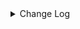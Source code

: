 <details><summary> Change Log </summary>

| Change | Commit | Version |
| --- | --- | --- |
|[Fix][Connector-JDBC] Fix JDBC driver selection for data source connections(#8986) | https://github.com/apache/seatunnel/pull/8986 | dev |
|[Fix][Connector-V2] Fix parse SqlServer JDBC Url error (#8784)|https://github.com/apache/seatunnel/commit/373d2162d3| dev |
|[Improve][Jdbc] Support upsert for opengauss (#8627)|https://github.com/apache/seatunnel/commit/56110bf392| dev |
|[Improve][Jdbc] Remove useless utils. (#8793)|https://github.com/apache/seatunnel/commit/36a7533e85| dev |
|[Improve][Jdbc] Improve catalog connection cache (#8626)|https://github.com/apache/seatunnel/commit/6205065b25| dev |
|[Fix][Connector-V2] Fix jdbc sink statement buffer wrong time to clear (#8653)|https://github.com/apache/seatunnel/commit/cf35eecdfc| dev |
|[Feature][Jdbc] Support sink ddl for dameng (#8380)|https://github.com/apache/seatunnel/commit/5ff3427428| dev |
|[Improve] restruct connector common options (#8634)|https://github.com/apache/seatunnel/commit/f3499a6eeb| dev |
|[Improve][Jdbc] Remove oracle &#x27;v$database&#x27; query (#8571)|https://github.com/apache/seatunnel/commit/3cf09f61ca| dev |
|[Fix] [Connector-V2] Postgres support for multiple primary keys (#8526)|https://github.com/apache/seatunnel/commit/04db40d973| dev |
|[Feature][JDBC source] pg support char types (#8420)|https://github.com/apache/seatunnel/commit/776ac94478|2.3.9|
|[Feature][Jdbc] Support sink ddl for postgresql (#8276)|https://github.com/apache/seatunnel/commit/353bbd21a1|2.3.9|
|[Feature][Connector-V2] Support the jdbc connector for highgo db (#8282)|https://github.com/apache/seatunnel/commit/aa381cbfb4|2.3.9|
|[Improve][Jdbc] Support nvarchar in dm (#8270)|https://github.com/apache/seatunnel/commit/2f1c54ee2e|2.3.9|
|[Improve][Connector-v2] Use regex to match filedName placeholders in jdbc sink (#8222)|https://github.com/apache/seatunnel/commit/c02d4fed36|2.3.9|
|[Improve][Connector-V2] Support read comment when jdbc dialect without catalog (#8196)|https://github.com/apache/seatunnel/commit/567cd54de5|2.3.9|
|[Improve][Connector-V2] The interface supports jdbc respects the target database field type (#8031)|https://github.com/apache/seatunnel/commit/1de056a9a4|2.3.9|
|[Improve][dist]add shade check rule (#8136)|https://github.com/apache/seatunnel/commit/51ef800016|2.3.9|
|[Improve][Jdbc] Improve ddl write validate (#8158)|https://github.com/apache/seatunnel/commit/9cdaacddd9|2.3.9|
|[Feature][Jdbc] Add Jdbc default dialect for all jdbc series database without dialect (#8132)|https://github.com/apache/seatunnel/commit/399eabcd3f|2.3.9|
|[Improve][Jdbc] Refactor ddl change (#8134)|https://github.com/apache/seatunnel/commit/e1f0a238f7|2.3.9|
|[Feature][Core] Rename `result_table_name`/`source_table_name` to `plugin_input/plugin_output` (#8072)|https://github.com/apache/seatunnel/commit/c7bbd322db|2.3.9|
|[Improve][Connector-V2] Improve schema evolution on column insert after for mysql-jdbc (#8017)|https://github.com/apache/seatunnel/commit/3fb05da365|2.3.9|
|[Feature][Core] Support cdc task ddl restore for zeta (#7463)|https://github.com/apache/seatunnel/commit/8e322281ed|2.3.9|
|[Feature][transform] transform support explode (#7928)|https://github.com/apache/seatunnel/commit/132278c06a|2.3.9|
|[Feature][Connector-v2] Support schema evolution for Oracle connector (#7908)|https://github.com/apache/seatunnel/commit/79406bcc2f|2.3.9|
|[Improve][Connector-V2] Improve jdbc merge table from path and query when type is decimal (#7917)|https://github.com/apache/seatunnel/commit/8baa012ced|2.3.9|
|[Fix][Connector-V2] Fix hana type loss of precision (#7912)|https://github.com/apache/seatunnel/commit/18dcca36cd|2.3.9|
|[Feature][Connector-V2] Jdbc DB2 support upsert SQL  (#7879)|https://github.com/apache/seatunnel/commit/139919334d|2.3.9|
|[Improve][Jdbc] Optimize index name conflicts when create table for postgresql (#7875)|https://github.com/apache/seatunnel/commit/312ee866fb|2.3.9|
|[Improve][Jdbc] Support postgresql inet type. (#7820)|https://github.com/apache/seatunnel/commit/25b68b3623|2.3.9|
|[Fix][Connector-V2]Oceanbase vector database is added as the source server (#7832)|https://github.com/apache/seatunnel/commit/258f931765|2.3.9|
|[Feature][connector-v2]Support opengauss jdbc connnector using opengauss driver. (#7622)|https://github.com/apache/seatunnel/commit/bbf643772e|2.3.9|
|[Improve][Jdbc] Support save mode for the sink of jdbc-dm (#7814)|https://github.com/apache/seatunnel/commit/b87d732c81|2.3.9|
|[Feature][Restapi] Allow metrics information to be associated to logical plan nodes (#7786)|https://github.com/apache/seatunnel/commit/6b7c53d03c|2.3.9|
|[Feature][Connector-V2] SqlServer support user-defined type (#7706)|https://github.com/apache/seatunnel/commit/fb89033273|2.3.8|
|[Hotfix][CDC] Fix ddl duplicate execution error when config multi_table_sink_replica (#7634)|https://github.com/apache/seatunnel/commit/23ab3edbbb|2.3.8|
|[Feature][Connector-Paimon] Support dynamic bucket splitting improves Paimon writing efficiency (#7335)|https://github.com/apache/seatunnel/commit/bc0326cba8|2.3.8|
|[Fix][Connector-V2] Fix jdbc test case failed (#7690)|https://github.com/apache/seatunnel/commit/4f5d27f625|2.3.8|
|[Improve][Jdbc] Jdbc truncate table should check table not database (#7654)|https://github.com/apache/seatunnel/commit/0c0eb7e41b|2.3.8|
|[Feature][Connector-V2] jdbc saphana source tablepath support view and  synonym (#7670)|https://github.com/apache/seatunnel/commit/7e0c20a488|2.3.8|
|[Fix][Connector-v2] Throw Exception in sql query for JdbcCatalog in table or db exists query (#7651)|https://github.com/apache/seatunnel/commit/70ec59ce0e|2.3.8|
|[Fix][JDBC] Fix starrocks jdbc dialect catalog conflict with starrocks connector (#7578)|https://github.com/apache/seatunnel/commit/020aab422e|2.3.8|
|[Feature] Support tidb cdc connector source #7199 (#7477)|https://github.com/apache/seatunnel/commit/87ec786bd6|2.3.8|
|[bugfix] fix oracle query table length (#7627)|https://github.com/apache/seatunnel/commit/2e002ce09b|2.3.8|
|[Hotfix][Connector-v2] Fix the NullPointerException for jdbc oracle which used the table_list (#7544)|https://github.com/apache/seatunnel/commit/555028217a|2.3.8|
|[Improve][Connector-v2] Support mysql 8.1/8.2/8.3 for jdbc (#7530)|https://github.com/apache/seatunnel/commit/657fe69b26|2.3.8|
|[Improve][Connector-v2] Release resource in closeStatements even exception occurred in executeBatch (#7533)|https://github.com/apache/seatunnel/commit/590f7d110d|2.3.8|
|[Fix][Connector-V2] Fix jdbc query sql can not get table path (#7484)|https://github.com/apache/seatunnel/commit/8e0ca8f725|2.3.8|
|[Feature][Connector-V2] Add `decimal_type_narrowing` option in jdbc (#7461)|https://github.com/apache/seatunnel/commit/696f2948fa|2.3.8|
|[Improve][Connector-V2] update vectorType (#7446)|https://github.com/apache/seatunnel/commit/1bba72385b|2.3.8|
|[Improve][API] Move catalog open to SaveModeHandler (#7439)|https://github.com/apache/seatunnel/commit/8c2c5c79a1|2.3.8|
|[FIX][E2E]Modify the OceanBase test case to the latest imageChange image (#7452)|https://github.com/apache/seatunnel/commit/6abb83deab|2.3.8|
|[Feature][Connector-V2][OceanBase] Support vector types on OceanBase (#7375)|https://github.com/apache/seatunnel/commit/a6b188d552|2.3.8|
|[Improve][Connector-V2] Remove system table limit (#7391)|https://github.com/apache/seatunnel/commit/adf888e008|2.3.8|
|[Fix] Fix oracle sample data from column error (#7340)|https://github.com/apache/seatunnel/commit/2130e0d5ad|2.3.8|
|[Improve][Connector-V2] Close all ResultSet after used (#7389)|https://github.com/apache/seatunnel/commit/853e973212|2.3.8|
|[Hotifx][Jdbc] Fix MySQL unsupport &#x27;ZEROFILL&#x27; column type (#7407)|https://github.com/apache/seatunnel/commit/7130382123|2.3.8|
|[Improvement] add starrocks jdbc dialect (#7294)|https://github.com/apache/seatunnel/commit/b5140f598e|2.3.8|
|[Hotfix][Connector] Fix jdbc compile error (#7359)|https://github.com/apache/seatunnel/commit/2769ed5029|2.3.7|
|[Fix][Connector-V2][OceanBase] Remove OceanBase catalog&#x27;s dependency on mysql driver (#7311)|https://github.com/apache/seatunnel/commit/3130ae089e|2.3.7|
|[Improve][Jdbc] Skip all index when auto create table to improve performance of write (#7288)|https://github.com/apache/seatunnel/commit/dc3c23981b|2.3.7|
|[Improve][Jdbc] Remove MysqlType references in JdbcDialect (#7333)|https://github.com/apache/seatunnel/commit/16eeb1c123|2.3.7|
|[Improve][Jdbc] Merge user config primary key when create table (#7313)|https://github.com/apache/seatunnel/commit/819c685651|2.3.7|
|[Improve][Connector-v2] Optimize the way of databases and tables are checked for existence (#7261)|https://github.com/apache/seatunnel/commit/f012b2a6f0|2.3.7|
|[Feature][Jdbc] Support hive compatibleMode add inceptor dialect (#7262)|https://github.com/apache/seatunnel/commit/31e59cdf82|2.3.6|
|[Improve][Connector-v2] Optimize the count table rows for jdbc-oracle and oracle-cdc (#7248)|https://github.com/apache/seatunnel/commit/0d08b20061|2.3.6|
|[Feature][Core] Support using upstream table placeholders in sink options and auto replacement (#7131)|https://github.com/apache/seatunnel/commit/c4ca74122c|2.3.6|
|[Fix] Fix Hana type converter decimal scale is 0 convert to int error (#7167)|https://github.com/apache/seatunnel/commit/6e33a97c86|2.3.6|
|[Improve][Jdbc] Support write unicode text into sqlserver (#7159)|https://github.com/apache/seatunnel/commit/e44e8b93bc|2.3.6|
|[Improve][Jdbc] Remove user info in catalog-table options (#7178)|https://github.com/apache/seatunnel/commit/4e001be25c|2.3.6|
|[Improve][connector-v2-jdbc-mysql] Add support for MySQL 8.4 (#7151)|https://github.com/apache/seatunnel/commit/dbdbdf015b|2.3.6|
|[Feature][Connector-V2] Support jdbc hana catalog and type convertor (#6950)|https://github.com/apache/seatunnel/commit/d663398739|2.3.6|
|[Improve] Change catalog table log to debug level (#7136)|https://github.com/apache/seatunnel/commit/b111d2f843|2.3.6|
|[Improve][Connector-V2] Support schema evolution for mysql-cdc and mysql-jdbc (#6929)|https://github.com/apache/seatunnel/commit/cf91e51fc7|2.3.6|
|[connector-jdbc][bugfix] fix sqlServer create table comment special string bug (#7024)|https://github.com/apache/seatunnel/commit/403564db13|2.3.6|
|[bugfix] fix pgsql create table comment special string bug (#7022)|https://github.com/apache/seatunnel/commit/9fe844f62a|2.3.6|
|[connector-jdbc][bugfix] fix oracle create table comment special string bug (#7012)|https://github.com/apache/seatunnel/commit/a9e0f67873|2.3.6|
|[bugfix] fix mysql create table comment special string bug (#6998)|https://github.com/apache/seatunnel/commit/904e9cf785|2.3.6|
|[Improve][[Jdbc]sink sql support custom field.(#6515) (#6525)|https://github.com/apache/seatunnel/commit/ef3e61dbc4|2.3.6|
|[Feature][Jdbc] Support redshift catalog (#6992)|https://github.com/apache/seatunnel/commit/8d5cbcee74|2.3.6|
|[Improve][Connector-V2] Clean key name in catalog table (#6942)|https://github.com/apache/seatunnel/commit/a399ef48c6|2.3.6|
|[Improve][Zeta] Move SaveMode behavior to master (#6843)|https://github.com/apache/seatunnel/commit/80cf91318d|2.3.6|
|[Improve][Jdbc] Quotes the identifier for table path (#6951)|https://github.com/apache/seatunnel/commit/d70ec61f35|2.3.6|
|[Hotfix][Jdbc] Fix oracle savemode create table (#6651)|https://github.com/apache/seatunnel/commit/4b6c13e8fc|2.3.6|
|[Improve][JDBC Source] Fix Split can not be cancel (#6825)|https://github.com/apache/seatunnel/commit/ee3b7c3723|2.3.6|
|[Feature][Doris] Add Doris type converter (#6354)|https://github.com/apache/seatunnel/commit/5189991843|2.3.6|
|[Hotfix][Jdbc/CDC] Fix postgresql uuid type in jdbc read (#6684)|https://github.com/apache/seatunnel/commit/868ba4d7c7|2.3.6|
|[Improve][Connector] Add some sqlserver IDENTITY type for catalog (#6822)|https://github.com/apache/seatunnel/commit/f698396555|2.3.6|
|[Feature][Jdbc] Support the jdbc connector for InterSystems IRIS (#6797)|https://github.com/apache/seatunnel/commit/46600969bb|2.3.6|
|[Fix][MySQL]: Fix MySqlTypeConverter could not be instantiated (#6781)|https://github.com/apache/seatunnel/commit/a5609d600e|2.3.6|
|[Hotfix][Jdbc] Fix table/query columns order merge for jdbc catalog (#6771)|https://github.com/apache/seatunnel/commit/df1954d520|2.3.6|
|[Fix] Fix Oracle type converter handle negative scale in number type (#6758)|https://github.com/apache/seatunnel/commit/6d710690c5|2.3.6|
|[Improve][mysql-cdc] Support mysql 5.5 versions (#6710)|https://github.com/apache/seatunnel/commit/058f5594a3|2.3.6|
|[Improve][Jdbc] Add quote identifier for sql (#6669)|https://github.com/apache/seatunnel/commit/849d748d3d|2.3.5|
|[Improve][Jdbc] Increase tyepe converter when auto creating tables (#6617)|https://github.com/apache/seatunnel/commit/cc660206d8|2.3.5|
|[feature][connector-v2] add xugudb connector (#6561)|https://github.com/apache/seatunnel/commit/80f392afbb|2.3.5|
|[Hotfix] Fix DEFAULT TABLE problem (#6352)|https://github.com/apache/seatunnel/commit/cdb1856e84|2.3.5|
|[Improve] Improve MultiTableSinkWriter prepare commit performance (#6495)|https://github.com/apache/seatunnel/commit/2086b0e8a6|2.3.5|
|[Improve][JDBC] Optimized code style for getting jdbc field types (#6583)|https://github.com/apache/seatunnel/commit/ddca95f32c|2.3.5|
|[Improve] Add SaveMode log of process detail (#6375)|https://github.com/apache/seatunnel/commit/b0d70ce224|2.3.5|
|[Improve][Jdbc] Support custom case-sensitive config for dameng (#6510)|https://github.com/apache/seatunnel/commit/d6dcb03bf3|2.3.5|
|feat: jdbc support copy in statement. (#6443)|https://github.com/apache/seatunnel/commit/ca4a65fc00|2.3.5|
|[Improve][Jdbc] Using varchar2 datatype store string in oracle (#6392)|https://github.com/apache/seatunnel/commit/14405fa8d4|2.3.5|
|[Improve][API] Unify type system api(data &amp; type) (#5872)|https://github.com/apache/seatunnel/commit/b38c7edcc9|2.3.5|
|Fix Jdbc sink target table name error (#6269)|https://github.com/apache/seatunnel/commit/2f62235e38|2.3.4|
|[Improve][JDBC] Use PreparedStatement to sample data from column (#6242)|https://github.com/apache/seatunnel/commit/bd0e66d533|2.3.4|
|[Improve][JDBC-sink] Improve query Approximate Total Row Count of a Table (#5972)|https://github.com/apache/seatunnel/commit/8156036a2f|2.3.4|
|[Feature][JDBC、CDC] Support Short and Byte Type in spliter (#6027)|https://github.com/apache/seatunnel/commit/6f8d0a5040|2.3.4|
|[Improve] Support `int identity` type in sql server (#6186)|https://github.com/apache/seatunnel/commit/1a8da1c843|2.3.4|
|[Bugfix][JDBC、CDC] Fix Spliter Error in Case of Extensive Duplicate Data (#6026)|https://github.com/apache/seatunnel/commit/635c24e8b2|2.3.4|
| [Feature][Connector-V2][Postgres-cdc]Support for Postgres cdc (#5986)|https://github.com/apache/seatunnel/commit/97438b9402|2.3.4|
|Add date type and float type column split support (#6160)|https://github.com/apache/seatunnel/commit/b9a62e5c3f|2.3.4|
|[Improve] Extend `SupportResourceShare` to spark/flink (#5847)|https://github.com/apache/seatunnel/commit/c69da93b87|2.3.4|
|[Feature] Support `uuid` in postgres jdbc (#6185)|https://github.com/apache/seatunnel/commit/f56855098b|2.3.4|
|[Feature][Connector-V2][Oracle-cdc]Support for oracle cdc (#5196)|https://github.com/apache/seatunnel/commit/aaef22b31b|2.3.4|
|[Feature][Connector] update pgsql catalog for save mode (#6080)|https://github.com/apache/seatunnel/commit/84ce516929|2.3.4|
|[Hotfix][Jdbc] Fix dameng catalog query table sql (#6141)|https://github.com/apache/seatunnel/commit/413fa74500|2.3.4|
|[improve][catalog-postgres] Improve get column sql compatibility (#5664)|https://github.com/apache/seatunnel/commit/23ce592ad2|2.3.4|
|[Feature][Connector] update oracle catalog for save mode (#6092)|https://github.com/apache/seatunnel/commit/dfbf92769c|2.3.4|
|[Feature][Connectors-V2][Jdbc] Supports Sqlserver Niche Data Types (#6122)|https://github.com/apache/seatunnel/commit/6673f6f771|2.3.4|
|[Improve][Connector-V2][Jdbc] Shade hikari in jdbc connector (#6116)|https://github.com/apache/seatunnel/commit/dd698c95bf|2.3.4|
|[Feature][Connector] update sqlserver catalog for save mode (#6086)|https://github.com/apache/seatunnel/commit/edcaacecb1|2.3.4|
|[Feature][Connector-V2][PostgresSql] add JDBC source support string type as partition key (#6079)|https://github.com/apache/seatunnel/commit/3522eb157c|2.3.4|
|[Hotfix][Jdbc] Fix jdbc setFetchSize error (#6005)|https://github.com/apache/seatunnel/commit/d41af8a6ed|2.3.4|
|Support using multiple hadoop account (#5903)|https://github.com/apache/seatunnel/commit/d69d88d1aa|2.3.4|
|[Feature] Add unsupported datatype check for all catalog (#5890)|https://github.com/apache/seatunnel/commit/b9791285a0|2.3.4|
|[Hotfix][Split] Fix split key not support BigInteger type|https://github.com/apache/seatunnel/commit/5adf5d2b9a|2.3.4|
|[Improve] Replace SeaTunnelRowType with TableSchema in the JdbcRowConverter|https://github.com/apache/seatunnel/commit/1cc1b1b8cd|2.3.4|
|[Hotfix][Jdbc] Fix cdc updates were not filtering same primary key (#5923)|https://github.com/apache/seatunnel/commit/38d3b85814|2.3.4|
|[Improve]Change System.out.println to log output. (#5912)|https://github.com/apache/seatunnel/commit/bbedb07a9c|2.3.4|
|[Bug] Fix Hive-Jdbc use krb5 overwrite kerberosKeytabPath (#5891)|https://github.com/apache/seatunnel/commit/f0b6092c15|2.3.4|
|Reduce the time cost of getCatalogTable in jdbc (#5908)|https://github.com/apache/seatunnel/commit/51a3737578|2.3.4|
|[Improve] Improve Jdbc connector error message when datatype unsupported (#5864)|https://github.com/apache/seatunnel/commit/69f79af3a4|2.3.4|
|[Improve] Rename `getCountSql` to `getExistDataSql` (#5838)|https://github.com/apache/seatunnel/commit/2233b3a381|2.3.4|
|[Fix] Fix read from Oracle Date type value lose time (#5814)|https://github.com/apache/seatunnel/commit/2d704e36bd|2.3.4|
|[Improve][JdbcSource] Optimize catalog-table metadata merge logic (#5828)|https://github.com/apache/seatunnel/commit/7d8028a60b|2.3.4|
|[Improve][Common] Introduce new error define rule (#5793)|https://github.com/apache/seatunnel/commit/9d1b2582b2|2.3.4|
|[Feature][Hive JDBC Source] Support Hive JDBC Source Connector (#5424)|https://github.com/apache/seatunnel/commit/a64e177d06|2.3.4|
|[Improve] Remove use `SeaTunnelSink::getConsumedType` method and mark it as deprecated (#5755)|https://github.com/apache/seatunnel/commit/8de7408100|2.3.4|
|[Improve][Connector] Add field name to `DataTypeConvertor` to improve error message (#5782)|https://github.com/apache/seatunnel/commit/ab60790f0d|2.3.4|
|[Feature][Oracle] Support XMLTYPE data integration #5716 (#5723)|https://github.com/apache/seatunnel/commit/620f081adb|2.3.4|
|[Fix] Fix Postgres create table test case failed (#5778)|https://github.com/apache/seatunnel/commit/b98b6bcee3|2.3.4|
|[Improve][Jdbc] Fix database identifier (#5756)|https://github.com/apache/seatunnel/commit/dbfc8a670a|2.3.4|
|[Fix] Fix PG will not create index when using auto create table #5721|https://github.com/apache/seatunnel/commit/e5fd88dbe7|2.3.4|
|[Improve] Remove all useless `prepare`, `getProducedType` method (#5741)|https://github.com/apache/seatunnel/commit/ed94fffbb9|2.3.4|
|[feature][connector-jdbc]Add Save Mode function and Connector-JDBC (MySQL) connector has been realized (#5663)|https://github.com/apache/seatunnel/commit/eff17ccbe5|2.3.4|
|[Bug] [connector-jdbc] Nullable Column source have null data could be unexpected results. (#5560)|https://github.com/apache/seatunnel/commit/3f429e1f0a|2.3.4|
|[Improve] Add default implement for `SeaTunnelSink::setTypeInfo` (#5682)|https://github.com/apache/seatunnel/commit/86cba87450|2.3.4|
|[BUG][Connector-V2][Jdbc] support postgresql xml type  (#5724)|https://github.com/apache/seatunnel/commit/5f5d4da13f|2.3.4|
|[Improve][E2E][Jdbc] Enable IT case for Oceanbase Mysql mode (#5697)|https://github.com/apache/seatunnel/commit/879c2aa07c|2.3.4|
|[Feature][Jdbc] Support read multiple tables (#5581)|https://github.com/apache/seatunnel/commit/33fa8ff248|2.3.4|
|[Feature] Support multi-table sink (#5620)|https://github.com/apache/seatunnel/commit/81ac173189|2.3.4|
|[Improve] Remove catalog tag for config file (#5645)|https://github.com/apache/seatunnel/commit/dc509aa080|2.3.4|
|[Feature][Jdbc] Supporting more ways to configure connection parameters. (#5388)|https://github.com/apache/seatunnel/commit/d31e9478f7|2.3.4|
|[Feature][Connector-V2][Jdbc] Add OceanBase catalog (#5439)|https://github.com/apache/seatunnel/commit/cd4b7ff7d2|2.3.4|
|[BUGFIX][Catalog] oracle catalog create table repeat and oracle pg null point (#5517)|https://github.com/apache/seatunnel/commit/103da931f3|2.3.4|
|Support config column/primaryKey/constraintKey in schema (#5564)|https://github.com/apache/seatunnel/commit/eac76b4e50|2.3.4|
|[Improve] Refactor CatalogTable and add `SeaTunnelSource::getProducedCatalogTables` (#5562)|https://github.com/apache/seatunnel/commit/41173357f8|2.3.4|
|[Feature][Jdbc] Add Dameng catalog (#5451)|https://github.com/apache/seatunnel/commit/c23070919c|2.3.4|
|[Feature] Add tidb datatype convertor (#5440)|https://github.com/apache/seatunnel/commit/61391bda9f|2.3.4|
|[Feature][Connector-V2]  jdbc connector supports Kingbase database (#4803)|https://github.com/apache/seatunnel/commit/9538567159|2.3.4|
|[Feature][Catalog] Catalog add Case Conversion Definition (#5328)|https://github.com/apache/seatunnel/commit/7b5b28bdbe|2.3.4|
|[Feature][Jdbc] Jdbc database support identifier (#5089)|https://github.com/apache/seatunnel/commit/38b6d6e4bb|2.3.4|
|[Improve][Connector-v2][Jdbc] Refactor AbstractJdbcCatalog (#5096)|https://github.com/apache/seatunnel/commit/dde3104f76|2.3.4|
|[Improve][CheckStyle] Remove useless &#x27;SuppressWarnings&#x27; annotation of checkstyle. (#5260)|https://github.com/apache/seatunnel/commit/51c0d709ba|2.3.4|
|[Hotfix] Fix com.google.common.base.Preconditions to seatunnel shade one (#5284)|https://github.com/apache/seatunnel/commit/ed5eadcf73|2.3.3|
|[bug][jdbc][oracle]Fix the Oracle number type mapping problem (#5209)|https://github.com/apache/seatunnel/commit/9d3c3de90d|2.3.3|
|[BUG][Connector-V2][Jdbc] support postgresql json type  (#5194)|https://github.com/apache/seatunnel/commit/7a862d14b7|2.3.3|
|[Improve] [Connector-V2] Remove scheduler in JDBC sink #4736 (#5168)|https://github.com/apache/seatunnel/commit/3b0a393145|2.3.3|
|[CI] Split updated modules integration test for part 5 (#5208)|https://github.com/apache/seatunnel/commit/18f14d6087|2.3.3|
|[Bug] [connector-v2] PostgreSQL versions below 9.5 are compatible use cdc sync problem (#5120)|https://github.com/apache/seatunnel/commit/9af696a1dd|2.3.3|
|[Improve][Connector-v2][Jdbc]  check url not null throw friendly message (#5097)|https://github.com/apache/seatunnel/commit/b0815f2a95|2.3.3|
|[Feature][Catalog] Add JDBC Catalog auto create table (#4917)|https://github.com/apache/seatunnel/commit/63eb137671|2.3.3|
|[Feature][CDC] Support tables without primary keys (with unique keys) (#163) (#5150)|https://github.com/apache/seatunnel/commit/32b7f2b690|2.3.3|
|[Hotfix][Connector][Jdbc] Fix the problem of JdbcOutputFormat database connection leak (#4802)|https://github.com/apache/seatunnel/commit/4cc10e83e7|2.3.3|
|[Feature][JDBC Sink] Add DM upsert support (#5073)|https://github.com/apache/seatunnel/commit/5e8d982e25|2.3.3|
|[Improve] Improve savemode api (#4767)|https://github.com/apache/seatunnel/commit/4acd370d48|2.3.3|
|[Feature][Connector-V2] JDBC source support string type as partition key (#4947)|https://github.com/apache/seatunnel/commit/d1d2677658|2.3.3|
|[Feature][Connector-V2][Jdbc] Add oceanbase dialect factory (#4989)|https://github.com/apache/seatunnel/commit/7ba11cecdf|2.3.3|
|Fix XA Transaction bug (#5020)|https://github.com/apache/seatunnel/commit/852fe104bc|2.3.3|
|[Improve][CDC]Remove  driver for cdc connector (#4952)|https://github.com/apache/seatunnel/commit/b65f40c3c9|2.3.3|
|[Improve] Documentation and partial word optimization. (#4936)|https://github.com/apache/seatunnel/commit/6e8de0e2a6|2.3.3|
|[Improve][Connector-V2][Jdbc-Source] Support for Decimal types as splict keys  (#4634)|https://github.com/apache/seatunnel/commit/d56bb1ba1c|2.3.3|
|[Bugfix][zeta] Fix the deadlock issue with JDBC driver loading (#4878)|https://github.com/apache/seatunnel/commit/c30a2a1b1c|2.3.2|
|[Hotfix][Jdbc] Fix XA DataSource crash(Oracle/Dameng/SqlServer) (#4866)|https://github.com/apache/seatunnel/commit/bde19b6377|2.3.2|
|[Feature][Connector-v2] Add Snowflake Source&amp;Sink connector (#4470)|https://github.com/apache/seatunnel/commit/06c59a25f3|2.3.2|
|[Hotfix][Connector-V2][Jdbc] Fix the error of extracting primary key column in sink (#4815)|https://github.com/apache/seatunnel/commit/0eff3aeed0|2.3.2|
|[Hotfix][Connector][Jdbc] Fix reconnect throw close statement exception (#4801)|https://github.com/apache/seatunnel/commit/ea3bc1a673|2.3.2|
|[Hotfix][Connector][Jdbc] Fix sqlserver system table case sensitivity (#4806)|https://github.com/apache/seatunnel/commit/2ca7426d22|2.3.2|
|[Hotfix][Jdbc][Oracle] Fix oracle sql table identifier (#4754)|https://github.com/apache/seatunnel/commit/84cb51ff83|2.3.2|
|[Improve][Jdbc] Populate primary key when jdbc sink is created using CatalogTable (#4755)|https://github.com/apache/seatunnel/commit/4af3bf9015|2.3.2|
|[Feature][PostgreSQL-jdbc] Supports GEOMETRY data type for PostgreSQL… (#4673)|https://github.com/apache/seatunnel/commit/a5af4d9b6e|2.3.2|
|[Improve][Core] Add check of sink and source config to avoid null pointer exception. (#4734)|https://github.com/apache/seatunnel/commit/8f66ce96cb|2.3.2|
|[Hotfix][JDBC-SINK] Fix TiDBCatalog without open (#4718)|https://github.com/apache/seatunnel/commit/34a7f3eaa4|2.3.2|
|[Feature][E2E] Add mysql-cdc e2e testcase (#4639)|https://github.com/apache/seatunnel/commit/87001dfd16|2.3.2|
|[Hotfix][JDBC Sink] Fix JDBC Sink oom bug (#4690)|https://github.com/apache/seatunnel/commit/08b6f992aa|2.3.2|
|Improve the option rule for jdbc sink (#4694)|https://github.com/apache/seatunnel/commit/a6b3704414|2.3.2|
|[feature][catalog] Support for multiplexing connections (#4550)|https://github.com/apache/seatunnel/commit/41277d7f78|2.3.2|
|[Bugfix][Jdbc-Mysql Mysql-CDC] Fix MySQL BIT type incorrectly converted to Boolean type (#4671)|https://github.com/apache/seatunnel/commit/89b0099ff4|2.3.2|
|[Hotfix][Jdbc[SqlServer] Fix sqlserver jdbc url parse (#4697)|https://github.com/apache/seatunnel/commit/b24c3226ec|2.3.2|
|Revert &quot;[Improve][Catalog] refactor catalog (#4540)&quot; (#4628)|https://github.com/apache/seatunnel/commit/2d1933195d|2.3.2|
|[Feature][Connector][Jdbc] Add DataTypeConvertor for JDBC-Postgres (#4575)|https://github.com/apache/seatunnel/commit/91f5125976|2.3.2|
|[Improve][Catalog] refactor catalog (#4540)|https://github.com/apache/seatunnel/commit/b0a701cb83|2.3.2|
|[Bug] [JDBC Source] fix split exception when source table is empty (#4570)|https://github.com/apache/seatunnel/commit/c73b9331ce|2.3.2|
|[Feature][Connector][Jdbc] Add vertica connector. (#4303)|https://github.com/apache/seatunnel/commit/e6b4f98721|2.3.2|
|[Hotfix][Catalog] Filter out unavailable constrain keys (#4557)|https://github.com/apache/seatunnel/commit/5e5859546a|2.3.2|
|[Hotfix][Connector-V2][Jdbc] Simple sql has the highest priority (#4548)|https://github.com/apache/seatunnel/commit/74d4d24858|2.3.2|
|[Improve][Connector-V2][Jdbc] Jdbc source supports factory SPI (#4264)|https://github.com/apache/seatunnel/commit/a97f33797d|2.3.2|
|[Jdbc][Chore] improve the exception message when primary key not found in row (#4474)|https://github.com/apache/seatunnel/commit/06fa850da9|2.3.2|
|[hotfix][JDBC] Fix the table name is not automatically obtained when multiple tables (#4514)|https://github.com/apache/seatunnel/commit/c84d6f8d11|2.3.2|
|[Chore][Jdbc] add the log for sql and update some style (#4475)|https://github.com/apache/seatunnel/commit/a9e6503045|2.3.2|
|[Hotfix][Connector-V2][Jdbc] Set default value to false of JdbcOption: generate_sink_sql (#4471)|https://github.com/apache/seatunnel/commit/7da11c2f44|2.3.2|
|[feature][jdbc][TiDB] add TiDB catalog (#4438)|https://github.com/apache/seatunnel/commit/9a32db6fc0|2.3.2|
|[Hotfix][Connector] Fix sqlserver catalog (#4441)|https://github.com/apache/seatunnel/commit/8540c7f9f3|2.3.2|
|[Feature][CDC][SqlServer] Support multi-table read (#4377)|https://github.com/apache/seatunnel/commit/c4e3f2dc03|2.3.2|
|[Improve][JdbcSink]Fix connection failure caused by connection timeout. (#4322)|https://github.com/apache/seatunnel/commit/e1f6d3b3fd|2.3.2|
|[Hotfix][Connector-V2][Jdbc] Field aliases are not supported in the query of jdbc source. (#4158) (#4210)|https://github.com/apache/seatunnel/commit/3d7ff831f9|2.3.1|
|Change file type to file_format_type in file source/sink (#4249)|https://github.com/apache/seatunnel/commit/973a2fae3c|2.3.1|
|Change redshift type to lowercase (#4248)|https://github.com/apache/seatunnel/commit/10447ae103|2.3.1|
|Add redshift datatype convertor (#4245)|https://github.com/apache/seatunnel/commit/b19011517f|2.3.1|
|[improve][zeta] fix zeta bugs|https://github.com/apache/seatunnel/commit/3a82e8b39f|2.3.1|
|[Improve] Support MySqlCatalog Use JDBC URL With Custom Suffix|https://github.com/apache/seatunnel/commit/210d0ff1f8|2.3.1|
|[hotfix] fixed jdbc IT error|https://github.com/apache/seatunnel/commit/dd20af0a9e|2.3.1|
|Merge branch &#x27;dev&#x27; into merge/cdc|https://github.com/apache/seatunnel/commit/4324ee1912|2.3.1|
|[Improve][Project] Code format with spotless plugin.|https://github.com/apache/seatunnel/commit/423b583038|2.3.1|
|[improve][jdbc] use ReadonlyConfig instead of Config (#4236)|https://github.com/apache/seatunnel/commit/c90c58e243|2.3.1|
|[Improve][Jdbc-sink] add database field to sink config (#4199)|https://github.com/apache/seatunnel/commit/ec368902f4|2.3.1|
|[improve][jdbc] Reduce jdbc options configuration (#4218)|https://github.com/apache/seatunnel/commit/ddd8f808b5|2.3.1|
|Fix mysql get default value (#4204)|https://github.com/apache/seatunnel/commit/6848434f2d|2.3.1|
|[hotfix][zeta] fix zeta multi-table parser error (#4193)|https://github.com/apache/seatunnel/commit/98f2ad0c19|2.3.1|
|[Improve] Remove AUTO_COMMIT To Optional In JDBC OptionRule (#4194)|https://github.com/apache/seatunnel/commit/9d088017a3|2.3.1|
|[Improve] [Connector-V2] [StarRocks] Starrocks Support Auto Create Table (#4177)|https://github.com/apache/seatunnel/commit/7e0008e6fb|2.3.1|
|[improve][catalog][jdbc] Add MySQL catalog factory (#4168)|https://github.com/apache/seatunnel/commit/95e3cbf875|2.3.1|
|[Improve][build] Give the maven module a human readable name (#4114)|https://github.com/apache/seatunnel/commit/d7cd601051|2.3.1|
|Add convertor factory (#4119)|https://github.com/apache/seatunnel/commit/cbdea45d95|2.3.1|
|Add ElasticSearch catalog (#4108)|https://github.com/apache/seatunnel/commit/9ee4d8394c|2.3.1|
|Add Kafka catalog (#4106)|https://github.com/apache/seatunnel/commit/34f1f21e48|2.3.1|
|[Improve][Project] Code format with spotless plugin. (#4101)|https://github.com/apache/seatunnel/commit/a2ab166561|2.3.1|
|Add DataTypeConvertor in Catalog (#4094)|https://github.com/apache/seatunnel/commit/840c3e5eb4|2.3.1|
|[Feature] [Catalog] Support create/drop table, create/drop database in catalog (#4075)|https://github.com/apache/seatunnel/commit/d8a0be84ca|2.3.1|
| [Bug][Connector-V2][Jdbc] Fixed no exception throwing problem (#3957)|https://github.com/apache/seatunnel/commit/6ab266e594|2.3.1|
|[Bug][CDC] Fix jdbc sink generate update sql (#3940)|https://github.com/apache/seatunnel/commit/233465d4e4|2.3.1|
|[Improve][JDBC] improve jdbc sink option (#3864)|https://github.com/apache/seatunnel/commit/768a9300e8|2.3.1|
|Fix Source Class Support Parallelism judge &amp; Add UT for it (#3878)|https://github.com/apache/seatunnel/commit/ce85a8c68b|2.3.1|
|[Feature][Connector] add get source method to all source connector (#3846)|https://github.com/apache/seatunnel/commit/417178fb84|2.3.1|
|[Feature][Connector-V2] Jdbc connector support SAP HANA. (#3017)|https://github.com/apache/seatunnel/commit/fe0180fab2|2.3.1|
|[Feature][API &amp; Connector &amp; Doc] add parallelism and column projection interface (#3829)|https://github.com/apache/seatunnel/commit/b9164b8ba1|2.3.1|
|[Improve][JDBC Connector]improve option rule (#3802)|https://github.com/apache/seatunnel/commit/139256741a|2.3.1|
|[Hotfix][Jdbc Sink] fix xa transaction commit failure on pipeline restore (#3809)|https://github.com/apache/seatunnel/commit/39dae4cfd9|2.3.1|
|[Improve][Connector-V2][JDBC] Add exactly-once for JDBC source connector (#3750)|https://github.com/apache/seatunnel/commit/5328e9d847|2.3.1|
|[Improve][Connector-v2] Remove unused options for jdbc source factory (#3794)|https://github.com/apache/seatunnel/commit/861004d309|2.3.1|
|[Feature][Connector-jdbc] Fix JDBC Connector Throw Exception Error. (#3796)|https://github.com/apache/seatunnel/commit/38646b11b8|2.3.1|
|[hotfix][ST-Engine] fix jdbc connector exactly-once null pointer (#3730)|https://github.com/apache/seatunnel/commit/0c5986fbec|2.3.0|
|[Improve][connector-jdbc] Add config item enable upsert by query (#3708)|https://github.com/apache/seatunnel/commit/e1f951f782|2.3.0|
|[Hotfix][connector-v2] fix SemanticXidGenerator#generateXid indexOutOfBounds #3701 (#3705)|https://github.com/apache/seatunnel/commit/f351ceaf4b|2.3.0|
|[Hotfix][Connector-V2][jdbc] fix jdbc connection reset bug (#3670)|https://github.com/apache/seatunnel/commit/6fe0e6aece|2.3.0|
|[Improve][Connector-V2][JDBC] Unified exception for JDBC source &amp; sink (#3598)|https://github.com/apache/seatunnel/commit/865ca2bba9|2.3.0|
|[Connector][JDBC]Support Redshift sink and source (#3615)|https://github.com/apache/seatunnel/commit/8d9d8638d2|2.3.0|
|[Improve][Connectors-V2][jdbc] Adapts to multiple versions of Flink #3589|https://github.com/apache/seatunnel/commit/e77fdbbef7|2.3.0|
|[Hotfix][OptionRule] Fix option rule about all connectors (#3592)|https://github.com/apache/seatunnel/commit/226dc6a119|2.3.0|
|[Feature][Connector-V2][Doris]Add Doris Source &amp; Sink connector (#3586)|https://github.com/apache/seatunnel/commit/3d46b79614|2.3.0|
|[Feature][Connector-V2][Teradata] Add Teradata Source And Sink Connector|https://github.com/apache/seatunnel/commit/3a095d30fd|2.3.0|
|[Feature][Connector-V2][JDBC] support sqlite Source &amp; Sink (#3089)|https://github.com/apache/seatunnel/commit/a73bb3e714|2.3.0|
|Bump postgresql in /seatunnel-connectors-v2/connector-jdbc (#3559)|https://github.com/apache/seatunnel/commit/c8dfdf3e46|2.3.0|
|[feature][connector][cdc] add SeaTunnelRowDebeziumDeserializeSchema (#3499)|https://github.com/apache/seatunnel/commit/ff44db116e|2.3.0|
|[JDBC] [ORACLE] Improve Oracle Type to SeaTunnel Type Mapping (#3486)|https://github.com/apache/seatunnel/commit/8fe0dda6e2|2.3.0|
|[JDBC] [Config] Add JDBC Fetch Size Config And Custom Postgres PrepareStatement (#3478)|https://github.com/apache/seatunnel/commit/d60a705f5d|2.3.0|
|[feature][connector][jdbc] expose configurable options in JDBC (#3410)|https://github.com/apache/seatunnel/commit/72b8a73cab|2.3.0|
|[feature][connector][jdbc] Support write cdc changelog event in jdbc sink (#3444)|https://github.com/apache/seatunnel/commit/b12a908f01|2.3.0|
|[Improve][Connector-v2][Jdbc] Add AutoCommit to jdbcConfig (#3453)|https://github.com/apache/seatunnel/commit/cfb1e97853|2.3.0|
|[Improve][Connector-v2] Unset AutoCommit default to true (#3451)|https://github.com/apache/seatunnel/commit/439f686d92|2.3.0|
|[Feature][connector-v2] add tablestore source and sink  (#3309)|https://github.com/apache/seatunnel/commit/ebebf0b633|2.3.0|
|Close jdbc connection after use. (#3358)|https://github.com/apache/seatunnel/commit/219fea517c|2.3.0|
|[Improve] [Engine] Improve Engine performance. (#3216)|https://github.com/apache/seatunnel/commit/7393c47327|2.3.0|
|[Bug][Connector-V2][JDBC]fix jdbc split bug (#3220)|https://github.com/apache/seatunnel/commit/40d67ab902|2.3.0|
|[Feature][Connector-V2][JDBC] Support DB2 Source &amp; Sink (#2410)|https://github.com/apache/seatunnel/commit/bf1ef69e84|2.3.0|
|update org.postgresql:postgresql 42.3.3 to 42.4.1 (#3097)|https://github.com/apache/seatunnel/commit/2852516490|2.3.0|
|[Feature][Connector-V2][Jdbc] support gbase 8a  (#3026)|https://github.com/apache/seatunnel/commit/dc6e85d06f|2.3.0-beta|
|[Bug] [sqlserver] timestamp convert exception (#3024)|https://github.com/apache/seatunnel/commit/99ac1a655e|2.3.0-beta|
|[Feature][Connector-V2] oracle connector (#2550)|https://github.com/apache/seatunnel/commit/384ece1913|2.3.0-beta|
|[Improve][Connector-v2][jdbc] Support for specify number of partitions when parallel reading (#2950)|https://github.com/apache/seatunnel/commit/fc284ac32e|2.3.0-beta|
|[Feature][Connector-V2] add sqlserver connector (#2646)|https://github.com/apache/seatunnel/commit/05d105dea3|2.3.0-beta|
|[Improve][e2e] Unified e2e IT for DaMengDB (#2946)|https://github.com/apache/seatunnel/commit/15636bdea1|2.3.0-beta|
|[Improve][e2e] modify DM-driver by downLoad and add the value comparison of all columns (#2772)|https://github.com/apache/seatunnel/commit/f3ff39bdfe|2.3.0-beta|
|[Improve][e2e] Improve jdbc driver management (#2770)|https://github.com/apache/seatunnel/commit/f907927a35|2.3.0-beta|
|[hotfix][connector][jdbc] fix JDBC split exception (#2904)|https://github.com/apache/seatunnel/commit/57342c6545|2.3.0-beta|
|[Improve][connector-jdbc] Calculate splits only once in JdbcSourceSplitEnumerator (#2900)|https://github.com/apache/seatunnel/commit/7622f28999|2.3.0-beta|
|[Feature] [Connector-V2 E2E] Add mysql and postgres e2e test and bug fix (#2838)|https://github.com/apache/seatunnel/commit/db434adc15|2.2.0-beta|
|fix XAConnection being wrongly submitted (#2805)|https://github.com/apache/seatunnel/commit/d9a6039fd3|2.2.0-beta|
|fix spark execute exception is not thrown (#2791)|https://github.com/apache/seatunnel/commit/b1711c984e|2.2.0-beta|
|[Improve][e2e] Add driver-jar to lib (#2719)|https://github.com/apache/seatunnel/commit/d64d452c86|2.2.0-beta|
|[DEV][Api] Replace SeaTunnelContext with JobContext and remove singleton pattern (#2706)|https://github.com/apache/seatunnel/commit/cbf82f755c|2.2.0-beta|
|[Connector-V2][JDBC-connector] support Jdbc dm (#2377)|https://github.com/apache/seatunnel/commit/7278209ca2|2.2.0-beta|
|[#2606]Dependency management split (#2630)|https://github.com/apache/seatunnel/commit/fc047be69b|2.2.0-beta|
|[Bug] [connector-jdbc-v2] Fix transaction force commit when autoCommit is enabled (#2636)|https://github.com/apache/seatunnel/commit/8cd8cf7aa2|2.2.0-beta|
| [Feature][Connector-V2] Add phoenix connector sink  (#2499)|https://github.com/apache/seatunnel/commit/05ccf9d68c|2.2.0-beta|
|[Connector-V2][JDBC] Support database: greenplum (#2429)|https://github.com/apache/seatunnel/commit/3561d3878f|2.2.0-beta|
|Add jdbc connector e2e test (#2321)|https://github.com/apache/seatunnel/commit/5fbcb811c6|2.2.0-beta|
|StateT of SeaTunnelSource should extend `Serializable` (#2214)|https://github.com/apache/seatunnel/commit/8c426ef850|2.2.0-beta|
|update the condition to 1 = 0 about get table operation (#2186)|https://github.com/apache/seatunnel/commit/7c56d7143b|2.2.0-beta|
|[SeaTunnel API] [Sink] remove useless context field (#2124)|https://github.com/apache/seatunnel/commit/a31fdeedcc|2.2.0-beta|
|[bugfix] Check isOpen before closing (#2107)|https://github.com/apache/seatunnel/commit/7ec0ada2b9|2.2.0-beta|
|[API-DRAFT] [MERGE] fix merge error|https://github.com/apache/seatunnel/commit/3c0e984648|2.2.0-beta|
|merge dev to api-draft|https://github.com/apache/seatunnel/commit/d265597c64|2.2.0-beta|
|[api-draft][Optimize] Optimize module name (#2062)|https://github.com/apache/seatunnel/commit/f79e3112b1|2.2.0-beta|

</details>
